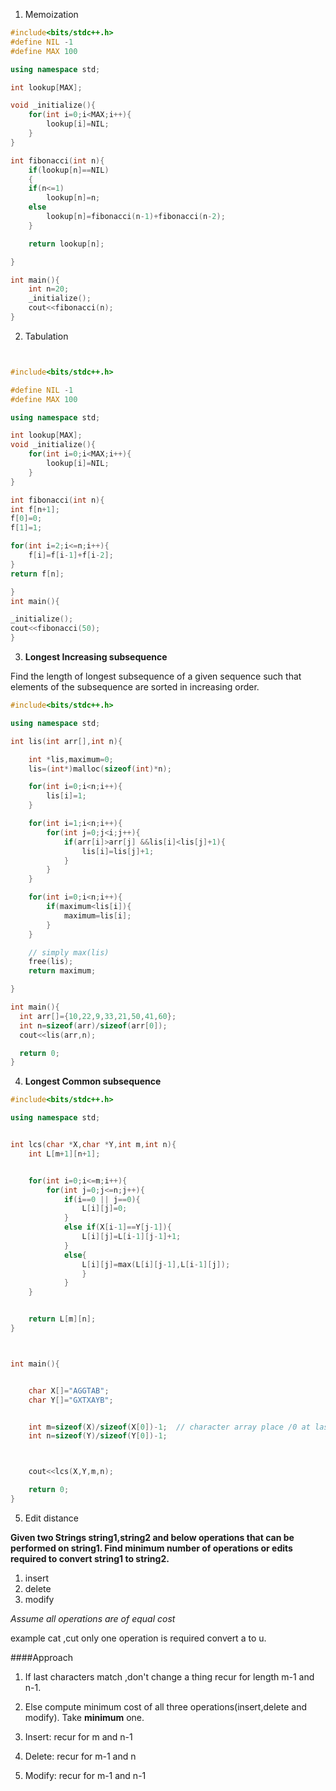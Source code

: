 

1. Memoization

```c++
#include<bits/stdc++.h>
#define NIL -1
#define MAX 100

using namespace std;

int lookup[MAX];

void _initialize(){
    for(int i=0;i<MAX;i++){
        lookup[i]=NIL;
    }
}

int fibonacci(int n){
    if(lookup[n]==NIL)
    {
    if(n<=1)
        lookup[n]=n;
    else
        lookup[n]=fibonacci(n-1)+fibonacci(n-2);
    }

    return lookup[n];

}

int main(){
    int n=20;
    _initialize();
    cout<<fibonacci(n);
}

```


2. Tabulation

```c++


#include<bits/stdc++.h>

#define NIL -1
#define MAX 100

using namespace std;

int lookup[MAX];
void _initialize(){
    for(int i=0;i<MAX;i++){
        lookup[i]=NIL;
    }
}

int fibonacci(int n){
int f[n+1];
f[0]=0;
f[1]=1;

for(int i=2;i<=n;i++){
    f[i]=f[i-1]+f[i-2];
}
return f[n];

}
int main(){

_initialize();
cout<<fibonacci(50);
}


```


3. **Longest Increasing subsequence**

Find the length of longest subsequence of a given sequence such that elements of the subsequence are sorted in increasing order.

```c++
#include<bits/stdc++.h>

using namespace std;

int lis(int arr[],int n){

    int *lis,maximum=0;
    lis=(int*)malloc(sizeof(int)*n);

    for(int i=0;i<n;i++){
        lis[i]=1;
    }

    for(int i=1;i<n;i++){
        for(int j=0;j<i;j++){
            if(arr[i]>arr[j] &&lis[i]<lis[j]+1){
                lis[i]=lis[j]+1;
            }
        }
    }

    for(int i=0;i<n;i++){
        if(maximum<lis[i]){
            maximum=lis[i];
        }
    }

    // simply max(lis)
    free(lis);
    return maximum;

}

int main(){
  int arr[]={10,22,9,33,21,50,41,60};
  int n=sizeof(arr)/sizeof(arr[0]);
  cout<<lis(arr,n);

  return 0;
}


```

4. **Longest Common subsequence**


```c++
#include<bits/stdc++.h>

using namespace std;


int lcs(char *X,char *Y,int m,int n){
    int L[m+1][n+1];


    for(int i=0;i<=m;i++){
        for(int j=0;j<=n;j++){
            if(i==0 || j==0){
                L[i][j]=0;
            }
            else if(X[i-1]==Y[j-1]){
                L[i][j]=L[i-1][j-1]+1;
            }
            else{
                L[i][j]=max(L[i][j-1],L[i-1][j]);
                }
            }
    }


    return L[m][n];
}



int main(){


    char X[]="AGGTAB";
    char Y[]="GXTXAYB";


    int m=sizeof(X)/sizeof(X[0])-1;  // character array place /0 at last
    int n=sizeof(Y)/sizeof(Y[0])-1;



    cout<<lcs(X,Y,m,n);

    return 0;
}
```

5. Edit distance

**Given two Strings string1,string2 and below operations
that can be performed on string1. Find minimum number of operations or edits required to convert string1 to string2.**

 1. insert
 2. delete
 3. modify

 *Assume all operations are of equal cost*


example cat ,cut only one operation is required
convert a to u.


####Approach

1. If last characters match ,don't change a thing recur for length m-1 and n-1.

2. Else compute minimum cost of all three operations(insert,delete and modify). Take **minimum** one.
 
 1. Insert: recur for m and n-1
 2. Delete: recur for m-1 and n
 3. Modify: recur for m-1 and n-1